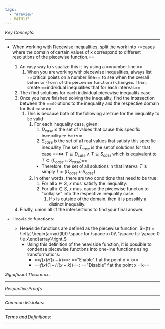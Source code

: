 ```yaml
---
tags:
  - "#review"
  - MATH117
---
```

*Key Concepts:*
___
- When working with Piecewise inequalities, split the work into ==cases where the domain of certain values of x correspond to different resolutions of the piecewise function.==
	1. An easy way to visualize this is by using a ==number line.==
		1. When you are working with piecewise inequalities, always list ==critical points on a number line== to see when the overall behavior (Form of the piecewise functions) changes. Then, create ==individual inequalities that for each interval.==
	2. Then find solutions for each individual piecewise inequality case. 
	3. Once you have finished solving the inequality, find the intersection between the ==solutions to the inequality and the respective domain for that case==
		1. This is because both of the following are true for the inequality to be valid
			1. For each inequality case, given:
				1. $D_{case}$ is the set of values that cause this specific inequality to be true.
				2. $S_{case}$ is the set of all real values that satisfy this specific inequality
			 The set $T_{case}$ is the set of solutions for that case ==$\iff$ $T \subseteq D_{case} \land T\subseteq S_{case}$ which is equivalent to $T \subseteq (D_{case} \cap S_{case})$==
				- Therefore, the set of all solutions in that interval $T$ is simply $T = (D_{case} \cup S_{case})$
			2. In other words, there are two conditions that need to be true:
				1. For all $x \in S$, $x$ must satisfy the inequality:
				2. For all $x\in S$, $x$ must cause the piecewise function to "collapse" into the respective inequality case.
					1. If x is outside of the domain, then it is possibly a distinct inequality.
	5. Finally, union all of the intersections to find your final answer.

- Heaviside functions:
	- Heaviside functions are defined as the piecewise function: $H(t) = \left\{ \begin{array}{ll}0 \space for \space x<0\\ 1\space for \space 0 \le x\end{array}\right.$
		- Using this definition of the heaviside function, it is possible to condense piecewise functions into one-line functions using transformations:
			- ==$f(x)H(x-k)$==: =="Enable" f at the point x = k==
			- ==$f(x)(1-H(x-k))$==: =="Disable" f at the point x = k==

*Significant Theorems:*
___

*Respective Proofs*
___

*Common Mistakes:*
___

*Terms and Definitions:*
___

